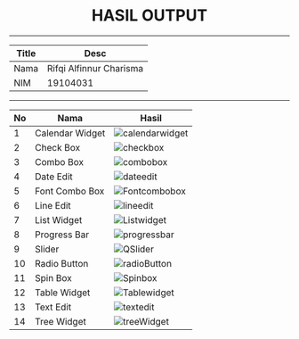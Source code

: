 <h1 align="center">HASIL OUTPUT</h1>

<hr></hr>

| Title | Desc |
| ----- | ---- |
| Nama | Rifqi Alfinnur Charisma |
| NIM | 19104031 |

<hr></hr>

| No | Nama | Hasil |
| -- | ---- | ----- |
| 1 | Calendar Widget | ![calendarwidget](https://user-images.githubusercontent.com/58881125/117834307-3f839980-b2a1-11eb-8d25-070ea4a2b6d2.PNG) |
| 2 | Check Box | ![checkbox](https://user-images.githubusercontent.com/58881125/117834313-40b4c680-b2a1-11eb-8abb-087585a1a35d.PNG) |
| 3 | Combo Box | ![combobox](https://user-images.githubusercontent.com/58881125/117834318-414d5d00-b2a1-11eb-8324-1f18de698343.PNG) |
| 4 | Date Edit | ![dateedit](https://user-images.githubusercontent.com/58881125/117834319-414d5d00-b2a1-11eb-813d-1a1a26926007.PNG) |
| 5 | Font Combo Box | ![Fontcombobox](https://user-images.githubusercontent.com/58881125/117834322-41e5f380-b2a1-11eb-886b-bcd77761e0cf.PNG) |
| 6 | Line Edit | ![lineedit](https://user-images.githubusercontent.com/58881125/117834324-427e8a00-b2a1-11eb-8a18-7172e01cea47.PNG) |
| 7 | List Widget | ![Listwidget](https://user-images.githubusercontent.com/58881125/117834326-43172080-b2a1-11eb-81a5-45db9ca11391.PNG) |
| 8 | Progress Bar | ![progressbar](https://user-images.githubusercontent.com/58881125/117834329-43172080-b2a1-11eb-9f9b-468db1574d78.PNG) |
| 9 | Slider | ![QSlider](https://user-images.githubusercontent.com/58881125/117834330-43afb700-b2a1-11eb-8eab-c1663225abd9.PNG) |
| 10 | Radio Button | ![radioButton](https://user-images.githubusercontent.com/58881125/117834335-44484d80-b2a1-11eb-89a4-034c0a64d6e6.PNG) |
| 11 | Spin Box | ![Spinbox](https://user-images.githubusercontent.com/58881125/117834337-44484d80-b2a1-11eb-9903-6c6dc5933ee9.PNG) |
| 12 | Table Widget | ![Tablewidget](https://user-images.githubusercontent.com/58881125/117834343-44e0e400-b2a1-11eb-82a5-aacfe9724f68.PNG) |
| 13 | Text Edit | ![textedit](https://user-images.githubusercontent.com/58881125/117834346-45797a80-b2a1-11eb-9ebb-728124aeca68.PNG) |
| 14 | Tree Widget | ![treeWidget](https://user-images.githubusercontent.com/58881125/117834349-46121100-b2a1-11eb-9778-cef80d268a31.PNG) |
